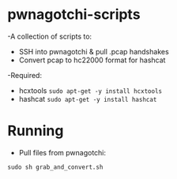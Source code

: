 # pwnagotchi-scripts


-A collection of scripts to:
- SSH into pwnagotchi & pull .pcap handshakes 
- Convert pcap to hc22000 format for hashcat


-Required:
- hcxtools `sudo apt-get -y install hcxtools` 
- hashcat `sudo apt-get -y install hashcat`

# Running 

- Pull files from pwnagotchi:

```
sudo sh grab_and_convert.sh
```

